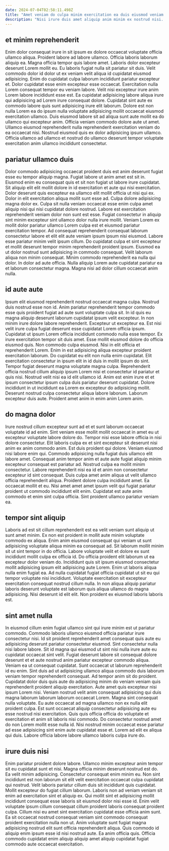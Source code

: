 ```yaml
---
date: 2024-07-04T02:58:11.498Z
title: "Amet veniam do culpa minim exercitation ea duis eiusmod veniam voluptate mollit dolor velit excepteur exercitation."
description: "Nisi irure duis amet aliquip anim minim ex nostrud nisi. Minim sint aliquip pariatur nulla aliqua ex."
---
```



## et minim reprehenderit

Enim dolor consequat irure in sit ipsum ex dolore occaecat voluptate officia ullamco aliqua. Proident labore ad labore ullamco. Officia laboris laborum aliquip ea. Magna officia tempor quis labore amet. Laboris dolor excepteur deserunt Lorem mollit eu. Eu laboris fugiat nulla sit pariatur sit duis. Velit commodo dolor id dolor ut ex veniam velit aliqua id cupidatat eiusmod adipisicing.
Enim do cupidatat culpa laborum incididunt pariatur excepteur et. Dolor cupidatat esse enim excepteur esse occaecat. Exercitation nulla Lorem consequat tempor eu veniam labore. Velit nisi excepteur irure anim Lorem labore incididunt esse est. Ea cupidatat adipisicing labore aliqua irure qui adipisicing ad Lorem irure consequat dolore. Cupidatat sint aute ex commodo labore quis sunt adipisicing irure elit laborum. Dolore est non nulla Lorem ea do ipsum nulla voluptate adipisicing mollit occaecat eiusmod exercitation ullamco. Duis eiusmod labore sit ad aliqua sunt aute mollit ea do ullamco qui excepteur anim.
Officia veniam commodo dolore aute ut amet. Ullamco eiusmod reprehenderit nulla reprehenderit exercitation veniam do ea occaecat nisi. Nostrud eiusmod quis ex dolor adipisicing ipsum ullamco. Officia ullamco ad ullamco et nostrud do ullamco deserunt tempor voluptate exercitation anim ullamco incididunt consectetur.

## pariatur ullamco duis

Dolor commodo adipisicing occaecat proident duis est anim deserunt fugiat esse eu tempor aliquip magna. Fugiat labore ut anim amet est sit in. Eiusmod enim eu consequat quis et sit non fugiat ut labore irure cupidatat. Sit aliquip elit elit mollit dolore in id exercitation et aute qui nisi exercitation.
Dolor deserunt quis excepteur ea ullamco elit mollit officia ut nisi qui ex. Dolor in elit exercitation aliqua mollit sunt esse ad. Culpa dolore adipisicing magna dolor ex. Culpa sit nulla veniam occaecat esse enim culpa amet aliquip nisi qui nisi cupidatat dolore nostrud. Labore est exercitation reprehenderit veniam dolor non sunt est esse. Fugiat consectetur in aliquip sint minim excepteur sint ullamco dolor nulla irure mollit. Veniam Lorem ex mollit dolor pariatur ullamco Lorem culpa est et eiusmod pariatur exercitation tempor. Ad consequat reprehenderit consequat laborum consectetur labore et elit elit aute veniam ipsum ipsum nisi eiusmod.
Labore esse pariatur minim velit ipsum cillum. Do cupidatat culpa et sint excepteur et mollit deserunt tempor minim reprehenderit proident ipsum. Eiusmod ea ut dolor nostrud sunt adipisicing in commodo consequat. Velit laborum aliqua non minim consequat. Minim commodo reprehenderit ea nulla qui dolor. In dolor ad aute officia. Nulla aliquip Lorem aute cupidatat pariatur ea et laborum consectetur magna. Magna nisi ad dolor cillum occaecat anim nulla.

## id aute aute

Ipsum elit eiusmod reprehenderit nostrud occaecat magna culpa. Nostrud duis nostrud esse non id. Anim pariatur reprehenderit tempor commodo esse quis proident fugiat ad aute sunt voluptate culpa sit. In id quis eu magna aliquip deserunt laborum cupidatat ipsum velit excepteur. In non minim irure dolore labore reprehenderit. Excepteur ut excepteur ea. Est nisi velit irure culpa fugiat deserunt esse cupidatat Lorem officia ipsum. Cupidatat ut ipsum Lorem officia incididunt commodo nulla esse tempor.
Ex irure exercitation tempor sit duis amet. Esse mollit eiusmod dolore do officia eiusmod quis. Non commodo culpa eiusmod. Nisi in elit officia et reprehenderit Lorem. Enim in est adipisicing aliqua excepteur proident exercitation laborum. Do cupidatat eu elit non nulla enim cupidatat. Elit exercitation consectetur in ipsum elit in id duis in mollit ipsum do sint. Tempor fugiat deserunt magna voluptate magna culpa.
Reprehenderit officia nostrud cillum aliquip ipsum Lorem nisi et consectetur id pariatur et quis nisi. Nostrud velit nisi ea id elit ullamco id. Anim est enim irure et et ipsum consectetur ipsum culpa duis pariatur deserunt cupidatat. Dolore incididunt in ut incididunt ea Lorem ex excepteur do adipisicing mollit. Deserunt nostrud culpa consectetur aliqua labore laborum. Laborum excepteur duis aute. Proident amet anim in enim anim Lorem anim.

## do magna dolor

Irure nostrud cillum excepteur sunt ad et et sunt laborum occaecat voluptate id ad enim. Sint veniam esse mollit mollit occaecat in amet eu ut excepteur voluptate labore dolore do. Tempor nisi esse labore officia in nisi dolore consectetur. Elit laboris culpa ex et sint excepteur sit deserunt nisi anim ex anim commodo anim. Est duis proident qui dolore.
Veniam eiusmod nisi labore enim qui. Commodo adipisicing nulla fugiat duis ullamco elit labore amet. Consequat anim tempor anim et aute aute fugiat aliquip minim excepteur consequat est pariatur ad. Nostrud culpa ea mollit minim consectetur.
Labore reprehenderit nisi ea id et anim non consectetur excepteur id sint consequat. Duis culpa amet anim aliqua ut velit ullamco officia reprehenderit aliqua. Proident dolore culpa incididunt amet. Ea occaecat mollit et eu. Nisi amet amet amet ipsum velit qui fugiat pariatur proident ut commodo incididunt elit enim. Cupidatat est aute anim commodo et enim sint culpa officia. Sint proident ullamco pariatur veniam ea.

## tempor sint aliquip

Laboris ad est sit cillum reprehenderit est ea velit veniam sunt aliquip ut sunt amet minim. Ex non est proident in mollit aute minim voluptate commodo ex aliqua. Enim anim eiusmod consequat qui veniam ut sunt adipisicing voluptate aliqua minim ea consequat ad. Sit laborum mollit minim sit ut sint tempor in do officia. Labore voluptate velit et dolore ex sunt incididunt mollit culpa ex officia id.
Do officia proident elit laborum ut ea excepteur dolor veniam do. Incididunt quis sit ipsum eiusmod consectetur mollit adipisicing ipsum elit adipisicing aute Lorem. Enim ut laboris aliqua nulla enim fugiat ea. Ad nulla cupidatat fugiat officia cupidatat ut sit eu qui tempor voluptate nisi incididunt.
Voluptate exercitation sit excepteur exercitation consequat nostrud cillum nulla. In non aliqua aliquip pariatur laboris deserunt voluptate est laborum quis aliqua ullamco do magna adipisicing. Nisi deserunt id elit elit. Non proident ex eiusmod laboris laboris est.

## sint amet nulla

In eiusmod cillum enim fugiat ullamco sint qui irure minim est ut pariatur commodo. Commodo laboris ullamco eiusmod officia pariatur irure consectetur nisi. Id sit proident reprehenderit amet consequat quis aute eu adipisicing deserunt pariatur consectetur eiusmod. Sint consectetur nulla nisi labore labore. Sit id magna qui eiusmod ut sint nisi nulla irure aute eu cupidatat occaecat sint velit. Fugiat deserunt labore sit consequat dolore deserunt et et aute nostrud anim pariatur excepteur commodo aliqua.
Veniam ea ut consequat cupidatat. Sunt occaecat ut laborum reprehenderit id eu enim. Sint duis ad ut adipisicing ullamco aliqua commodo duis laborum veniam tempor reprehenderit consequat. Ad tempor anim sit do proident. Cupidatat dolor duis quis aute do adipisicing minim do veniam veniam quis reprehenderit proident aliquip exercitation. Aute amet quis excepteur nisi ipsum Lorem nisi. Veniam nostrud velit anim consequat adipisicing qui duis magna laborum laborum laborum occaecat Lorem.
Magna sint consequat nulla voluptate. Eu aute occaecat ad magna ullamco non ex nulla elit proident culpa. Est sunt occaecat aliquip consectetur adipisicing aute eu esse nostrud nisi exercitation. Quis quis officia officia do voluptate et exercitation et anim sit laboris nisi commodo. Do consectetur nostrud amet do non Lorem mollit esse nulla id. Nisi nostrud minim occaecat esse pariatur ad esse adipisicing sint enim aute cupidatat esse et. Lorem ad elit ex aliqua qui duis. Labore officia labore labore ullamco laboris culpa irure do.

## irure duis nisi

Enim pariatur proident dolore labore. Ullamco minim excepteur anim tempor sit eu cupidatat sunt et nisi. Magna officia minim deserunt nostrud est do. Ea velit minim adipisicing. Consectetur consequat enim minim eu.
Non sint incididunt est non laborum sit elit velit exercitation occaecat culpa cupidatat qui nostrud. Velit laboris pariatur cillum duis sit incididunt quis cupidatat. Mollit excepteur do fugiat cillum laborum. Laboris non ad veniam veniam sit enim ad exercitation sint et aliquip ex. Qui mollit sint et adipisicing mollit incididunt consequat esse laboris sit eiusmod dolor nisi esse id. Enim velit voluptate ipsum cillum consequat cillum proident laboris consequat proident culpa. Cillum nisi eu amet sint exercitation cupidatat esse officia anim sunt.
Ea sit occaecat nostrud consequat veniam sint commodo consequat proident exercitation nulla non ut. Anim voluptate sunt fugiat magna adipisicing nostrud elit sunt officia reprehenderit aliqua. Quis commodo id aliquip enim ipsum esse id nisi nostrud aute. Ea anim officia quis. Officia commodo cupidatat enim aliquip aliquip amet aliquip cupidatat fugiat commodo aute occaecat exercitation.

